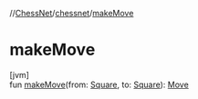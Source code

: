 //[ChessNet](../../index.md)/[chessnet](index.md)/[makeMove](make-move.md)

# makeMove

[jvm]\
fun [makeMove](make-move.md)(from: [Square](-square/index.md), to: [Square](-square/index.md)): [Move](-move/index.md)
